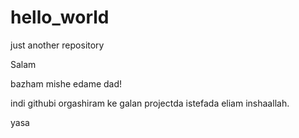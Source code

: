 # hello_world
just another repository

Salam

bazham mishe edame dad!

indi githubi orgashiram ke galan projectda istefada eliam inshaallah.

yasa
